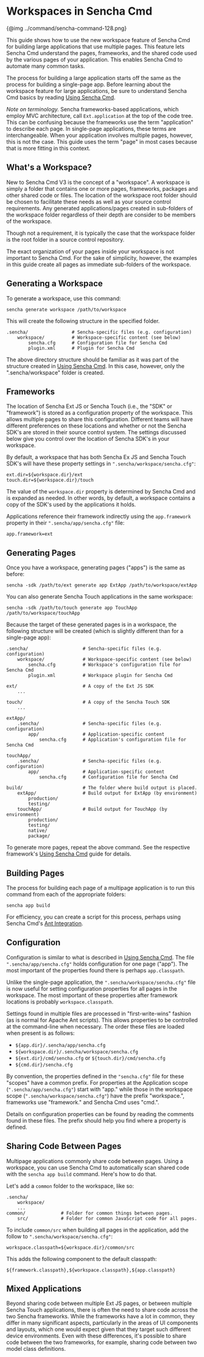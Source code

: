 # Workspaces in Sencha Cmd

{@img ../command/sencha-command-128.png}

This guide shows how to use the new workspace feature of Sencha Cmd for building large
applications that use multiple pages. This feature lets Sencha Cmd understand the pages,
frameworks, and the shared code used by the various pages of your application. This
enables Sencha Cmd to automate many common tasks.

The process for building a large application starts off the same as the process for
building a single-page app. Before learning about the workspace feature for large
applications, be sure to understand Sencha Cmd basics by reading
[Using Sencha Cmd](#!/guide/command_app). 

*Note on terminology.* Sencha frameworks-based applications, which employ MVC architecture,
call `Ext.application` at the top of the code tree. This can be confusing because the
frameworks use the term "application" to describe each page. In single-page applications,
these terms are interchangeable. When your application involves multiple pages, however,
this is not the case. This guide uses the term "page" in most cases because that is more
fitting in this context.

## What's a Workspace?

New to Sencha Cmd V3 is the concept of a "workspace". A workspace is simply a folder that
contains one or more pages, frameworks, packages and other shared code or files. The
location of the workspace root folder should be chosen to facilitate these needs as well
as your source control requirements. Any generated applications/pages created in sub-folders
of the workspace folder regardless of their depth are consider to be members of the workspace.

Though not a requirement, it is typically the case that the workspace folder is the root
folder in a source control repository.

The exact organization of your pages inside your workspace is not important to Sencha Cmd.
For the sake of simplicity, however, the examples in this guide create all pages as immediate
sub-folders of the workspace.

## Generating a Workspace

To generate a workspace, use this command:

    sencha generate workspace /path/to/workspace

This will create the following structure in the specified folder.

    .sencha/                # Sencha-specific files (e.g. configuration)
        workspace/          # Workspace-specific content (see below)
            sencha.cfg      # Configuration file for Sencha Cmd
            plugin.xml      # Plugin for Sencha Cmd

The above directory structure should be familiar as it was part of the structure created in
[Using Sencha Cmd](#!/guide/command_app). In this case, however, only the ".sencha/workspace"
folder is created.

## Frameworks

The location of Sencha Ext JS or Sencha Touch (i.e., the "SDK" or "framework") is stored
as a configuration property of the workspace. This allows multiple pages to share this
configuration. Different teams will have different preferences on these locations and
whether or not the Sencha SDK's are stored in their source control system. The settings
discussed below give you control over the location of Sencha SDK's in your workspace.

By default, a workspace that has both Sencha Ex JS and Sencha Touch SDK's will have these
property settings in `".sencha/workspace/sencha.cfg"`:

    ext.dir=${workspace.dir}/ext
    touch.dir=${workspace.dir}/touch

The value of the `workspace.dir` property is determined by Sencha Cmd and is expanded as
needed. In other words, by default, a workspace contains a copy of the SDK's used by the
applications it holds.

Applications reference their framework indirectly using the `app.framework` property in
their `".sencha/app/sencha.cfg"` file:

    app.framework=ext

## Generating Pages

Once you have a workspace, generating pages ("apps") is the same as before:

    sencha -sdk /path/to/ext generate app ExtApp /path/to/workspace/extApp

You can also generate Sencha Touch applications in the same workspace:

    sencha -sdk /path/to/touch generate app TouchApp /path/to/workspace/touchApp

Because the target of these generated pages is in a workspace, the following structure
will be created (which is slightly different than for a single-page app):

    .sencha/                    # Sencha-specific files (e.g. configuration)
        workspace/              # Workspace-specific content (see below)
            sencha.cfg          # Workspace's configuration file for Sencha Cmd
            plugin.xml          # Workspace plugin for Sencha Cmd

    ext/                        # A copy of the Ext JS SDK
        ...

    touch/                      # A copy of the Sencha Touch SDK
        ...

    extApp/
        .sencha/                # Sencha-specific files (e.g. configuration)
            app/                # Application-specific content
                sencha.cfg      # Application's configuration file for Sencha Cmd

    touchApp/
        .sencha/                # Sencha-specific files (e.g. configuration)
            app/                # Application-specific content
                sencha.cfg      # Configuration file for Sencha Cmd

    build/                      # The folder where build output is placed.
        extApp/                 # Build output for ExtApp (by environment)
            production/
            testing/
        touchApp/               # Build output for TouchApp (by environment)
            production/
            testing/
            native/
            package/

To generate more pages, repeat the above command. See the respective framework's
[Using Sencha Cmd](#!/guide/command_app) guide for details.

## Building Pages

The process for building each page of a multipage application is to run this command
from each of the appropriate folders:

    sencha app build

For efficiency, you can create a script for this process, perhaps using Sencha Cmd's
[Ant Integration](#!/guide/command_ant).

## Configuration

Configuration is similar to what is described in [Using Sencha Cmd](#!/guide/command_app).
The file `".sencha/app/sencha.cfg"` holds configuration for one page ("app"). The most
important of the properties found there is perhaps `app.classpath`.

Unlike the single-page application, the `".sencha/workspace/sencha.cfg"` file is now useful
for setting configuration properties for all pages in the workspace. The most important
of these properties after framework locations is probably `workspace.classpath`.

Settings found in multiple files are processed in "first-write-wins" fashion (as is normal
for Apache Ant scripts). This allows properties to be controlled at the command-line when
necessary. The order these files are loaded when present is as follows:

 - `${app.dir}/.sencha/app/sencha.cfg`
 - `${workspace.dir}/.sencha/workspace/sencha.cfg`
 - `${ext.dir}/cmd/sencha.cfg` or `${touch.dir}/cmd/sencha.cfg`
 - `${cmd.dir}/sencha.cfg`

By convention, the properties defined in the `"sencha.cfg"` file for these "scopes" have
a common prefix. For properties at the Application scope (`".sencha/app/sencha.cfg"`)
start with "app." while those in the workspace scope (`".sencha/workspace/sencha.cfg"`)
have the prefix "workspace.", frameworks use "framework." and Sencha Cmd uses "cmd.".

Details on configuration properties can be found by reading the comments found in these
files. The prefix should help you find where a property is defined.

## Sharing Code Between Pages

Multipage applications commonly share code between pages. Using a workspace, you can use
Sencha Cmd to automatically scan shared code with the `sencha app build` command. Here's
how to do that.

Let's add a `common` folder to the workspace, like so:

    .sencha/
        workspace/
        ...
    common/             # Folder for common things between pages.
        src/            # Folder for common JavaScript code for all pages.

To include `common/src` when building all pages in the application, add the follow to
`".sencha/workspace/sencha.cfg"`:

    workspace.classpath=${workspace.dir}/common/src

This adds the following component to the default classpath:

    ${framework.classpath},${workspace.classpath},${app.classpath}

## Mixed Applications

Beyond sharing code between multiple Ext JS pages, or between multiple Sencha Touch
applications, there is often the need to share code across the two Sencha frameworks.
While the frameworks have a lot in common, they differ in many significant aspects,
particularly in the areas of UI components and layouts, which one would expect given that
they target such different device environments. Even with these differences, it's possible
to share code between the two frameworks, for example, sharing code between two model
class definitions.
